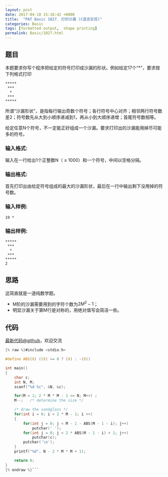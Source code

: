 ```yaml
---
layout: post
date: 2017-04-18 15:16:42 +0800
title:  "PAT Basic 1027. 打印沙漏 (C语言实现)"
categories: Basic
tags: [formatted output,  shape printing]
permalink: Basic/1027.html
---
```


## 题目

本题要求你写个程序把给定的符号打印成沙漏的形状。例如给定17个“*”，要求按下列格式打印

    
    
    *****
     ***
      *
     ***
    *****
    

所谓“沙漏形状”，是指每行输出奇数个符号；各行符号中心对齐；相邻两行符号数差2；符号数先从大到小顺序递减到1，再从小到大顺序递增；首尾符号数相等。

给定任意N个符号，不一定能正好组成一个沙漏。要求打印出的沙漏能用掉尽可能多的符号。

### 输入格式:

输入在一行给出1个正整数N（ $\le$ 1000）和一个符号，中间以空格分隔。

### 输出格式:

首先打印出由给定符号组成的最大的沙漏形状，最后在一行中输出剩下没用掉的符号数。

### 输入样例:

    
    
    19 *
    

### 输出样例:

    
    
    *****
     ***
      *
     ***
    *****
    2
    



## 思路


这简直就是一道纯数学题。

- M阶的沙漏需要用到的字符个数为$2M^2-1$；
- 明显沙漏关于第M行是对称的，用绝对值写会简洁一些。

## 代码

[最新代码@github](https://github.com/OliverLew/PAT/blob/master/PATBasic/1027.c)，欢迎交流
```c
{% raw %}#include <stdio.h>

#define ABS(X) ((X) >= 0 ? (X) : -(X))

int main()
{
    char c;
    int N, M;
    scanf("%d %c", &N, &c);

    for(M = 1; 2 * M * M - 1 <= N; M++) ;
    M--;   /* determine the size */

    /* draw the sandglass */
    for(int i = 0; i < 2 * M - 1; i ++)
    {
        for(int j = 0; j < M - 1 - ABS(M - 1 - i); j++)
            putchar(' ');
        for(int j = 0; j < 2 * ABS(M - 1 - i) + 1; j++)
            putchar(c);
        putchar('\n');
    }
    printf("%d", N - 2 * M * M + 1);

    return 0;
}
{% endraw %}```